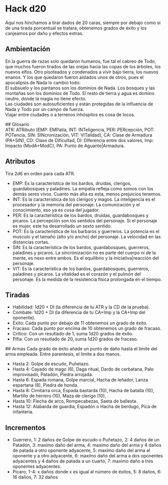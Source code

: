 
# Hack d20
Aquí nos hinchamos a tirar dados de 20 caras, siempre por debajo como si de una tirada porcentual se tratara, obtenemos grados de éxito y los canjeamos por daño y efectos extras.

## Ambientación
En la guerra de razas solo quedaron humanos, fue tal el cabreo de Todo, que muchos fueron tirados de las orejas hacia las copas de los árboles, los nuevos elfos. Otro pisoteados y condenados a vivir bajo tierra, los nuevos enanos. Y los que quedaron fueron aislados unos de otros, pues el apocalipsis de Nada lo cambio todo:  
El subsuelo y los pantanos son los dominios de Nada. Los bosques y las montañas son los dominios de Todo. El resto de tierra y agua es domino neutro, donde la magia no tiene efecto.  
Las ciudades son autosuficientes y están protegidas de la influencia de Nada y Todo por un campo de fuerza.  
Viajar entre ciudades o a terrenos inhóspitos es cosa de locos.

## Glosario  
ATR: ATRibuto (EMP: EMPatía, INT: INTeligencia, PER: PERcepción, POT: POTencia, SIN: SINcronización, VIT: VITalidad), CA: Clase de Armadura (PA+SIN), CD: Clase de Dificultad, DI: DIferencia entre dos valores, Imp: Impacto (ModA+ModC), PA: Punto de Aguante|Armadura.  

## Atributos
Tira 2d6 en orden para cada ATR.
* EMP: Es la característica de los bardos, druidas, clerigos, guardabosques y paladines. La empatía refleja como somos con los demás seres vivos. Cuanto más alta es esta, menos prejuicios tenemos.
* INT: Es la característica de los clerigos y magos. La inteligencía es el procesador y la memoria del personaje. La comunicación y el conocimiento, eso ya es cosa del jugador.
* PER: Es la característica de los bardos, druidas, guardabosques y pícaros. La percepción son los sentidos del personaje. Si el personaje es mujer, este ha desarrollado un sexto sentido.
* POT: Es la característica de los barbaros y guerreros. La potencia es el musculo y el tamaño (alto y/o ancho) del personaje. La velocidad en las distancias cortas.
* SIN: Es la característica de los bardos, guardabosques, guerreros, paladines y pícaros. La sincronización no es parte del cuerpo ni de la mente, es nexo entre ambos. Es el equilibrio y la iniciativa|reacción del personaje.
* VIT: Es la característica de los bardos, guardabosques, guerreros, paladines y pícaros. La vitalidad es el corazón y el pulmón del personaje. Es la medida de la resistencia física prolongada en el tiempo.  

## Tiradas
* Habilidad: 1d20 + DI (la diferencia de tu ATR y la CD de la prueba).  
* Combate: 1d20 + DI (la diferencia de tu CA+Imp y la CA+Imp del oponente).  
* Éxito: Cada punto por debajo de 11 obtenemos un grado de éxito.  
* Fracaso: Cada punto por encima de 10 obtenemos un grado de fracaso.  
* Crítico: Con un resutlado de 1, suma 1d20 grados de éxito.  
* Pifia: Con un resutlado de 20, suma 1d20 grados de fracaso.

## Armas
Cada grado de éxito añade un punto de daño hasta el limite del arma empleada. Entre parentesis, el limite a dos manos.
* Hasta 2: Golpe de escudo, Puñetazo.
* Hasta 4: Cayado de mago (6), Daga ritual, Dardo de cerbatana, Palo improvisado, Patadón, Piedra arrojada.
* Hasta 6: Espada romana, Golpe marcial, Hacha de leñador, Lanza espartana (8), Piedra de honda.
* Hasta 8: Cimitarra orca, Espada bastarda (10), Hacha de batalla (10), Martillo de herrero (10), Maza de clerigo (10), .
* Hasta 10: Flecha de arco, Rompecabezas, Saeta de ballesta.
* Hasta 12: Alabarda de guardia, Espadón o Hacha de berdugo, Pica de infanteria.

## Incrementos
* Guerrero, 1: 2 daños de Golpe de escudo o Puñetazo, 2: 4 daños de un Patadón, 3: maximo daño del arma, 4: maximo daño del arma y 4 daños de patada a otro oponente adyacente, 5: maximo daño del arma al oponente y a otro adyacente, 6: maximo daño del arma a dos oponentes adyacentes y 4 daños de patada a un cuarto, 7: maximo daño a tres oponentes adyacentes.
* Pícaro, 1-4: x daños donde x es igual al número de éxitos, 5: 8 daños, 6: 16 daños, 7: 32 daños
